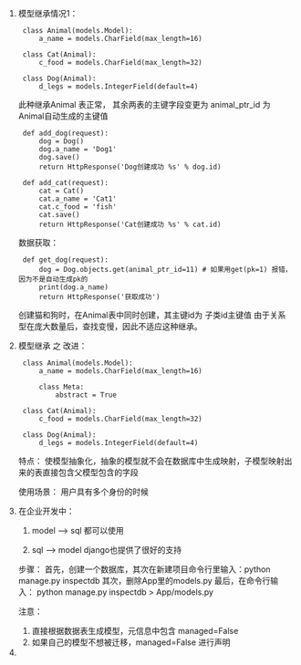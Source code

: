 1. 模型继承情况1：

        class Animal(models.Model):
            a_name = models.CharField(max_length=16)
    
        class Cat(Animal):
            c_food = models.CharField(max_length=32)
    
        class Dog(Animal):
            d_legs = models.IntegerField(default=4)

    此种继承Animal 表正常， 其余两表的主键字段变更为 animal_ptr_id 为 Animal自动生成的主键值

        def add_dog(request):
            dog = Dog()
            dog.a_name = 'Dog1'
            dog.save()
            return HttpResponse('Dog创建成功 %s' % dog.id)

        def add_cat(request):
            cat = Cat()
            cat.a_name = 'Cat1'
            cat.c_food = 'fish'
            cat.save()
            return HttpResponse('Cat创建成功 %s' % cat.id)

    数据获取：
    
        def get_dog(request):
            dog = Dog.objects.get(animal_ptr_id=11) # 如果用get(pk=1) 报错，因为不是自动生成pk的
            print(dog.a_name)
            return HttpResponse('获取成功')

    创建猫和狗时，在Animal表中同时创建，其主键id为 子类id主键值
    由于关系型在庞大数量后，查找变慢，因此不适应这种继承。
    
2. 模型继承 之 改进：

        class Animal(models.Model):
            a_name = models.CharField(max_length=16)
    
            class Meta:
                abstract = True
    
        class Cat(Animal):
            c_food = models.CharField(max_length=32)
    
        class Dog(Animal):
            d_legs = models.IntegerField(default=4)

    特点：
    使模型抽象化，抽象的模型就不会在数据库中生成映射，子模型映射出来的表直接包含父模型包含的字段

    使用场景：
    用户具有多个身份的时候
    
3. 在企业开发中：

    1. model --> sql
    都可以使用

    2. sql --> model
    django也提供了很好的支持

    步骤：
    首先，创建一个数据库，其次在新建项目命令行里输入：python manage.py inspectdb
    其次，删除App里的models.py
    最后，在命令行输入： python manage.py inspectdb > App/models.py

    注意：
    1. 直接根据数据表生成模型，元信息中包含 managed=False
    2. 如果自己的模型不想被迁移，managed=False 进行声明 
    
4.    
    